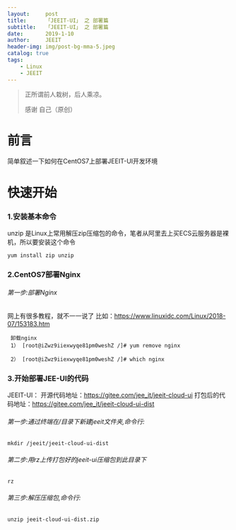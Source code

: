 ```yaml
---
layout:     post
title:      「JEEIT-UI」 之 部署篇
subtitle:   「JEEIT-UI」 之 部署篇
date:       2019-1-10
author:     JEEIT
header-img: img/post-bg-mma-5.jpeg
catalog: true
tags:
    - Linux
    - JEEIT
---
```


> 正所谓前人栽树，后人乘凉。
> 
> 感谢 自己（原创）

# 前言

简单叙述一下如何在CentOS7上部署JEEIT-UI开发环境

# 快速开始

### 1.安装基本命令

unzip 是Linux上常用解压zip压缩包的命令，笔者从阿里去上买ECS云服务器是裸机，所以要安装这个命令
```
yum install zip unzip
```
### 2.CentOS7部署Nginx

###### 第一步:部署Nginx
网上有很多教程，就不一一说了
比如：https://www.linuxidc.com/Linux/2018-07/153183.htm
```
 卸载nginx
 1） [root@iZwz9iiexwyqe81pm0weshZ /]# yum remove nginx
 
 2） [root@iZwz9iiexwyqe81pm0weshZ /]# which nginx
```


### 3.开始部署JEE-UI的代码

JEEIT-UI：
    开源代码地址：https://gitee.com/jee_it/jeeit-cloud-ui
    打包后的代码地址：https://gitee.com/jee_it/jeeit-cloud-ui-dist        
 
###### 第一步:通过终端在/目录下新建jeeit文件夹,命令行:
```
mkdir /jeeit/jeeit-cloud-ui-dist
```
###### 第二步:用rz上传打包好的jeeit-ui压缩包到此目录下
```
rz
```
###### 第三步:解压压缩包,命令行:
 ```
unzip jeeit-cloud-ui-dist.zip 
 ```
 










